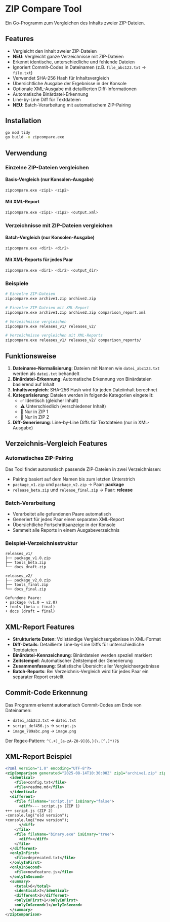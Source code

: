 # ZIP Compare Tool

Ein Go-Programm zum Vergleichen des Inhalts zweier ZIP-Dateien.

## Features

- Vergleicht den Inhalt zweier ZIP-Dateien
- **NEU**: Vergleicht ganze Verzeichnisse mit ZIP-Dateien
- Erkennt identische, unterschiedliche und fehlende Dateien
- Ignoriert Commit-Codes in Dateinamen (z.B. `file_abc123.txt` → `file.txt`)
- Verwendet SHA-256 Hash für Inhaltsvergleich
- Übersichtliche Ausgabe der Ergebnisse in der Konsole
- Optionale XML-Ausgabe mit detaillierten Diff-Informationen
- Automatische Binärdatei-Erkennung
- Line-by-Line Diff für Textdateien
- **NEU**: Batch-Verarbeitung mit automatischem ZIP-Pairing

## Installation

```bash
go mod tidy
go build -o zipcompare.exe
```

## Verwendung

### Einzelne ZIP-Dateien vergleichen

#### Basis-Vergleich (nur Konsolen-Ausgabe)
```bash
zipcompare.exe <zip1> <zip2>
```

#### Mit XML-Report
```bash
zipcompare.exe <zip1> <zip2> <output.xml>
```

### Verzeichnisse mit ZIP-Dateien vergleichen

#### Batch-Vergleich (nur Konsolen-Ausgabe)
```bash
zipcompare.exe <dir1> <dir2>
```

#### Mit XML-Reports für jedes Paar
```bash
zipcompare.exe <dir1> <dir2> <output_dir>
```

### Beispiele

```bash
# Einzelne ZIP-Dateien
zipcompare.exe archive1.zip archive2.zip

# Einzelne ZIP-Dateien mit XML-Report
zipcompare.exe archive1.zip archive2.zip comparison_report.xml

# Verzeichnisse vergleichen
zipcompare.exe releases_v1/ releases_v2/

# Verzeichnisse vergleichen mit XML-Reports
zipcompare.exe releases_v1/ releases_v2/ comparison_reports/
```

## Funktionsweise

1. **Dateiname-Normalisierung**: Dateien mit Namen wie `datei_abc123.txt` werden als `datei.txt` behandelt
2. **Binärdatei-Erkennung**: Automatische Erkennung von Binärdateien basierend auf Inhalt
3. **Inhaltsvergleich**: SHA-256 Hash wird für jeden Dateiinhalt berechnet
4. **Kategorisierung**: Dateien werden in folgende Kategorien eingeteilt:
   - ✅ Identisch (gleicher Inhalt)
   - ⚠️ Unterschiedlich (verschiedener Inhalt)
   - 📁 Nur in ZIP 1
   - 📁 Nur in ZIP 2
5. **Diff-Generierung**: Line-by-Line Diffs für Textdateien (nur in XML-Ausgabe)

## Verzeichnis-Vergleich Features

### Automatisches ZIP-Pairing
Das Tool findet automatisch passende ZIP-Dateien in zwei Verzeichnissen:
- Pairing basiert auf dem Namen bis zum letzten Unterstrich
- `package_v1.zip` und `package_v2.zip` → Paar: **package**
- `release_beta.zip` und `release_final.zip` → Paar: **release**

### Batch-Verarbeitung
- Verarbeitet alle gefundenen Paare automatisch
- Generiert für jedes Paar einen separaten XML-Report
- Übersichtliche Fortschrittsanzeige in der Konsole
- Sammelt alle Reports in einem Ausgabeverzeichnis

### Beispiel-Verzeichnisstruktur
```
releases_v1/
├── package_v1.0.zip
├── tools_beta.zip
└── docs_draft.zip

releases_v2/
├── package_v2.0.zip
├── tools_final.zip
└── docs_final.zip

Gefundene Paare:
• package (v1.0 ↔ v2.0)
• tools (beta ↔ final)
• docs (draft ↔ final)
```

## XML-Report Features

- **Strukturierte Daten**: Vollständige Vergleichsergebnisse in XML-Format
- **Diff-Details**: Detaillierte Line-by-Line Diffs für unterschiedliche Textdateien
- **Binärdatei-Kennzeichnung**: Binärdateien werden speziell markiert
- **Zeitstempel**: Automatischer Zeitstempel der Generierung
- **Zusammenfassung**: Statistische Übersicht aller Vergleichsergebnisse
- **Batch-Reports**: Bei Verzeichnis-Vergleich wird für jedes Paar ein separater Report erstellt

## Commit-Code Erkennung

Das Programm erkennt automatisch Commit-Codes am Ende von Dateinamen:
- `datei_a1b2c3.txt` → `datei.txt`
- `script_def456.js` → `script.js`
- `image_789abc.png` → `image.png`

Der Regex-Pattern: `^(.+)_[a-zA-Z0-9]{6,}(\.[^.]*)?$`

## XML-Report Beispiel

```xml
<?xml version="1.0" encoding="UTF-8"?>
<zipComparison generated="2025-08-14T10:30:00Z" zip1="archive1.zip" zip2="archive2.zip">
  <identical>
    <file>config.txt</file>
    <file>readme.md</file>
  </identical>
  <different>
    <file fileName="script.js" isBinary="false">
      <diff>--- script.js (ZIP 1)
+++ script.js (ZIP 2)
-console.log("old version");
+console.log("new version");
      </diff>
    </file>
    <file fileName="binary.exe" isBinary="true">
      <diff></diff>
    </file>
  </different>
  <onlyInFirst>
    <file>deprecated.txt</file>
  </onlyInFirst>
  <onlyInSecond>
    <file>newfeature.js</file>
  </onlyInSecond>
  <summary>
    <total>6</total>
    <identical>2</identical>
    <different>2</different>
    <onlyInFirst>1</onlyInFirst>
    <onlyInSecond>1</onlyInSecond>
  </summary>
</zipComparison>
```
